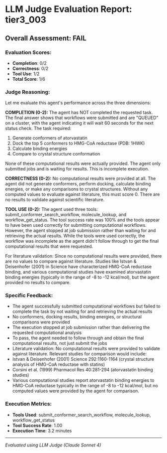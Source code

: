 # LLM Judge Evaluation Report: tier3_003

## Overall Assessment: FAIL

### Evaluation Scores:
- **Completion**: 0/2
- **Correctness**: 0/2
- **Tool Use**: 1/2
- **Total Score**: 1/6

### Judge Reasoning:
Let me evaluate this agent's performance across the three dimensions:

**COMPLETION (0-2):**
The agent has NOT completed the requested task. The final answer shows that workflows were submitted and are "QUEUED" on a cluster, with the agent indicating it will wait 60 seconds for the next status check. The task required:
1. Generate conformers of atorvastatin
2. Dock the top 5 conformers to HMG-CoA reductase (PDB: 1HWK)
3. Calculate binding energies
4. Compare to crystal structure conformation

None of these computational results were actually provided. The agent only submitted jobs and is waiting for results. This is incomplete execution.

**CORRECTNESS (0-2):**
No computational results were provided at all. The agent did not generate conformers, perform docking, calculate binding energies, or make any comparisons to crystal structures. Without any computed values to evaluate against literature, this must score 0. There are no results to validate against scientific literature.

**TOOL USE (0-2):**
The agent used three tools: submit_conformer_search_workflow, molecule_lookup, and workflow_get_status. The tool success rate was 100% and the tools appear to have been used correctly for submitting computational workflows. However, the agent stopped at job submission rather than waiting for and retrieving the actual results. While the tools were used correctly, the workflow was incomplete as the agent didn't follow through to get the final computational results that were requested.

For literature validation: Since no computational results were provided, there are no values to compare against literature. Studies like Istvan & Deisenhofer (2001) in Science have characterized HMG-CoA reductase binding, and various computational studies have examined atorvastatin binding energies (typically in the range of -8 to -12 kcal/mol), but the agent provided no results to compare.

### Specific Feedback:
- The agent successfully submitted computational workflows but failed to complete the task by not waiting for and retrieving the actual results
- No conformers, docking results, binding energies, or structural comparisons were provided
- The execution stopped at job submission rather than delivering the requested computational analysis
- To pass, the agent needed to follow through and obtain the final computational results, not just submit the jobs
- Literature validation: No computational results were provided to validate against literature. Relevant studies for comparison would include:
- Istvan & Deisenhofer (2001) Science 292:1160-1164 (crystal structure analysis of HMG-CoA reductase with statins)
- Corsini et al. (1999) Pharmacol Res 40:281-294 (atorvastatin binding studies)
- Various computational studies report atorvastatin binding energies to HMG-CoA reductase typically in the range of -8 to -12 kcal/mol, but no computed values were provided by the agent for comparison.

### Execution Metrics:
- **Tools Used**: submit_conformer_search_workflow, molecule_lookup, workflow_get_status
- **Tool Success Rate**: 1.00
- **Execution Time**: 3.2 minutes

---
*Evaluated using LLM Judge (Claude Sonnet 4)*
